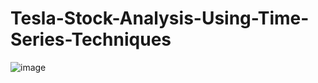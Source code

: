# Tesla-Stock-Analysis-Using-Time-Series-Techniques
![image](https://github.com/Jasvinder21/-Tesla-Stock-Analysis-Using-Time-Series-Techniques-/assets/118373540/0c94a41e-eb63-4b7d-a84d-f3a504fa8193)



